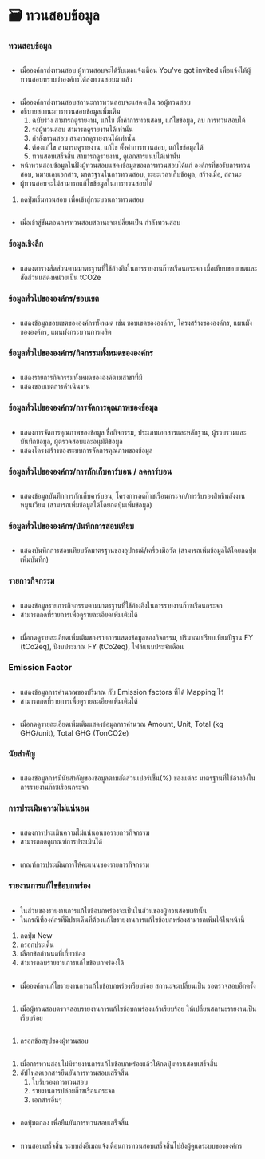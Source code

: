 # 🗃️ ทวนสอบข้อมูล

### ทวนสอบข้อมูล

<figure><img src="../.gitbook/assets/image (101).png" alt=""><figcaption></figcaption></figure>

* เมื่อองค์กรส่งทวนสอบ ผู้ทวนสอบจะได้รับเมลแจ้งเตือน You've got invited  เพื่อแจ้งให้ผู้ทวนสอบทราบว่าองค์กรได้ส่งทวนสอบมาแล้ว

<figure><img src="../.gitbook/assets/image (102).png" alt=""><figcaption></figcaption></figure>

* เมื่อองค์กรส่งทวนสอบสถานะการทวนสอบจะแสดงเป็น รอผู้ทวนสอบ
* อธิบายสถานะการทวนสอบข้อมูลเพิ่มเติม
  1. ฉบับร่าง สามารถดูรายงาน, แก้ไข ตั้งค่าการทวนสอบ, แก้ไขข้อมูล, ลบ การทวนสอบได้
  2. รอผู้ทวนสอบ สามารถดูรายงานได้เท่านั้น
  3. กำลังทวนสอบ สามารถดูรายงานได้เท่านั้น
  4. ต้องแก้ไข สามารถดูรายงาน, แก้ไข ตั้งค่าการทวนสอบ, แก้ไขข้อมูลได้
  5. ทวนสอบเสร็จสิ้น สามารถดูรายงาน, ดูเอกสารแนบได้เท่านั้น
* หน้าทวนสอบข้อมูลในฝั่งผู้ทวนสอบแสดงข้อมูลของการทวนสอบได้แก่ องค์กรที่ขอรับการทวนสอบ, หมายเลขเอกสาร, มาตรฐานในการทวนสอบ, ระยะเวลาเก็บข้อมูล, สร้างเมื่อ, สถานะ
* ผู้ทวนสอบจะไม่สามารถแก้ไขข้อมูลในการทวนสอบได้

1. กดปุ่มเริ่มทวนสอบ เพื่อเข้าสู่กระบวนการทวนสอบ

<figure><img src="../.gitbook/assets/image (103).png" alt=""><figcaption></figcaption></figure>

* เมื่อเข้าสู่ขั้นตอนการทวนสอบสถานะจะเปลี่ยนเป็น กำลังทวนสอบ

### ข้อมูลเชิงลึก

<figure><img src="../.gitbook/assets/image (104).png" alt=""><figcaption></figcaption></figure>

* แสดงตารางสัดส่วนตามมาตรฐานที่ใช้อ้างอิงในการรายงานก๊าซเรือนกระจก เมื่อเทียบขอบเขตและสัดส่วนแสดงหน่วยเป็น tCO2e

### ข้อมูลทั่วไปขององค์กร/ขอบเขต

<figure><img src="../.gitbook/assets/image (105).png" alt=""><figcaption></figcaption></figure>

* แสดงข้อมูลขอบเขตขององค์กรทั้งหมด เช่น ขอบเขตขององค์กร, โครงสร้างขององค์กร, แผนผังขององค์กร, แผนผังกระบวนการผลิต

### ข้อมูลทั่วไปขององค์กร/กิจกรรมทั้งหมดขององค์กร

<figure><img src="../.gitbook/assets/image (106).png" alt=""><figcaption></figcaption></figure>

* แสดงรายการกิจกรรมทั้งหมดขององค์ตามสาขาที่มี
* แสดงขอบเขตการดำเนินงาน

### ข้อมูลทั่วไปขององค์กร/การจัดการคุณภาพของข้อมูล

<figure><img src="../.gitbook/assets/image (107).png" alt=""><figcaption></figcaption></figure>

* แสดงการจัดการคุณภาพของข้อมูล ชื่อกิจกรรม, ประเภทเอกสารและหลักฐาน, ผู้รวบรวมและบันทึกข้อมูล, ผู้ตรวจสอบและอนุมัติข้อมูล
* แสดงโครงสร้างของระบบการจัดการคุณภาพของข้อมูล

### ข้อมูลทั่วไปขององค์กร/การกักเก็บคาร์บอน / ลดคาร์บอน

<figure><img src="../.gitbook/assets/image (108).png" alt=""><figcaption></figcaption></figure>

* แสดงข้อมูลบันทึกการกักเก็บคาร์บอน, โครงการลดก๊าซเรือนกระจก/การรับรองสิทธิพลังงานหมุนเวียน (สามารถเพิ่มข้อมูลได้โดยกดปุ่มเพิ่มข้อมูล)

### ข้อมูลทั่วไปขององค์กร/บันทึกการสอบเทียบ

<figure><img src="../.gitbook/assets/image (109).png" alt=""><figcaption></figcaption></figure>

* แสดงบันทึกการสอบเทียบวัดมาตรฐานของอุปกรณ์/เครื่องมือวัด (สามารถเพิ่มข้อมูลได้โดยกดปุ่มเพิ่มบันทึก)

### รายการกิจกรรม

<figure><img src="../.gitbook/assets/image (110).png" alt=""><figcaption></figcaption></figure>

* แสดงข้อมูลรายการกิจกรรมตามมาตรฐานที่ใช้อ้างอิงในการรายงานก๊าซเรือนกระจก
* สามารถกดที่รายการเพื่อดูรายละเอียดเพิ่มเติมได้

<figure><img src="../.gitbook/assets/image (73).png" alt=""><figcaption></figcaption></figure>

* เมื่อกดดูรายละเอียดเพิ่มเติมของรายการแสดงข้อมูลของกิจกรรม, ปริมาณเปรียบเทียมปีฐาน FY (tCo2eq), ปีงบประมาณ FY (tCo2eq), ไฟล์แนบประจำเดือน

### Emission Factor

<figure><img src="../.gitbook/assets/image (111).png" alt=""><figcaption></figcaption></figure>

* แสดงข้อมูลการคำนวณของปริมาณ กับ Emission factors ที่ได้ Mapping ไว้
* สามารถกดที่รายการเพื่อดูรายละเอียดเพิ่มเติมได้

<figure><img src="../.gitbook/assets/image (112).png" alt=""><figcaption></figcaption></figure>

* เมื่อกดดูรายละเอียดเพิ่มเติมแสดงข้อมูลการคำนวณ Amount, Unit, Total (kg GHG/unit), Total GHG (TonCO2e)

### นัยสำคัญ

<figure><img src="../.gitbook/assets/image (113).png" alt=""><figcaption></figcaption></figure>

* แสดงข้อมูลการมีนัยสำคัญของข้อมูลตามสัดส่วนเปอร์เซ็น(%) ของแต่ละ มาตรฐานที่ใช้อ้างอิงในการรายงานก๊าซเรือนกระจก

### การประเมินความไม่แน่นอน

<figure><img src="../.gitbook/assets/image (114).png" alt=""><figcaption></figcaption></figure>

* แสดงการประเมินความไม่แน่นอนขอรายการกิจกรรม
* สามารถกดดูเกณฑ์การประเมินได้

<figure><img src="../.gitbook/assets/image (115).png" alt=""><figcaption></figcaption></figure>

* เกณฑ์การประเมินการให้คะแนนของรายการกิจกรรม

### รายงานการแก้ไขข้อบกพร่อง

<figure><img src="../.gitbook/assets/image (116).png" alt=""><figcaption></figcaption></figure>

* ในส่วนของรายงานการแก้ไขข้อบกพร่องจะเป็นในส่วนของผู้ทวนสอบเท่านั้น&#x20;
* ในกรณีที่องค์กรที่มีประเด็นที่ต้องแก้ไขรายงานการแก้ไขข้อบกพร่องสามารถเพิ่มได้ในหน้านี้&#x20;

1. กดปุ่ม New
2. กรอกประเด็น
3. เลือกข้อกำหนดที่เกี่ยวข้อง
4. สามารถลบรายงานการแก้ไขข้อบกพร่องได้

<figure><img src="../.gitbook/assets/image (118).png" alt=""><figcaption></figcaption></figure>

* เมื่อองค์กรแก้ไขรายงานการแก้ไขข้อบกพร่องเรียบร้อย สถานะจะเปลี่ยนเป็น รอตรวจสอบอีกครั้ง

<figure><img src="../.gitbook/assets/image (119).png" alt=""><figcaption></figcaption></figure>

1. เมื่อผู้ทวนสอบตรวจสอบรายงานการแก้ไขข้อบกพร่องแล้วเรียบร้อย ให้เปลี่ยนสถานะรายงานเป็น เรียบร้อย

<figure><img src="../.gitbook/assets/image (120).png" alt=""><figcaption></figcaption></figure>

1. กรอกข้อสรุปของผู้ทวนสอบ

<figure><img src="../.gitbook/assets/image (121).png" alt=""><figcaption></figcaption></figure>

1. เมื่อการทวนสอบไม่มีรายงานการแก้ไขข้อบกพร่องแล้วให้กดปุ่มทวนสอบเสร็จสิ้น
2. อัปโหลดเอกสารยืนยันการทวนสอบเสร็จสิ้น
   1. ใบรับรองการทวนสอบ
   2. รายงานการปล่อยก๊าซเรือนกระจก
   3. เอกสารอื่นๆ

<figure><img src="../.gitbook/assets/image (122).png" alt=""><figcaption></figcaption></figure>

* กดปุ่มตกลง เพื่อยืนยันการทวนสอบเสร็จสิ้น

<figure><img src="../.gitbook/assets/image (123).png" alt=""><figcaption></figcaption></figure>

* ทวนสอบเสร็จสิ้น ระบบส่งอีเมลแจ้งเตือนการทวนสอบเสร็จสิ้นไปยังผู้ดูแลระบบขององค์กร

